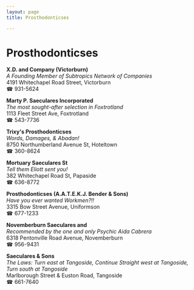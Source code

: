 ```yaml
---
layout: page 
title: Prosthodonticses

---
```



# Prosthodonticses


 **X.D. and Company (Victorburn)**  
_A Founding Member of Subtropics Network of Companies_  
4191 Whitechapel Road Street, Victorburn  
☎ 931-5624

**Marty P. Saeculares Incorporated**  
_The most sought-after selection in Foxtrotland_  
1113 Fleet Street Ave, Foxtrotland  
☎ 543-7736

**Trixy's Prosthodonticses**  
_Words, Damages, & Abadan!_  
8750 Northumberland Avenue St, Hoteltown  
☎ 360-8624

**Mortuary Saeculares St**  
_Tell them Eliott sent you!_  
382 Whitechapel Road St, Papaside  
☎ 636-8772

**Prosthodonticses (A.A.T.E.K.J. Bender & Sons)**  
_Have you ever wanted Workmen?!!_  
3315 Bow Street Avenue, Uniformson  
☎ 677-1233

**Novemberburn Saeculares and**  
_Recommended by the one and only Psychic Aida Cabrera_  
6318 Pentonville Road Avenue, Novemberburn  
☎ 956-9431

**Saeculares & Sons**  
_The Laws: Turn east at Tangoside, Continue Straight west at Tangoside, Turn south at Tangoside_  
Marlborough Street & Euston Road, Tangoside  
☎ 661-7640

